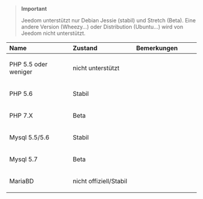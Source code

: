 > **Important**
>
> Jeedom unterstützt nur Debian Jessie (stabil) und Stretch (Beta). Eine andere Version (Wheezy…) oder Distribution (Ubuntu…) wird von Jeedom nicht unterstützt.

<table>
<colgroup>
<col width="33%" />
<col width="33%" />
<col width="33%" />
</colgroup>
<thead>
<tr class="header">
<th align="left">Name</th>
<th align="left">Zustand</th>
<th align="left">Bemerkungen</th>
</tr>
</thead>
<tbody>
<tr class="odd">
<td align="left"><p>PHP 5.5 oder weniger</p></td>
<td align="left"><p>nicht unterstützt</p></td>
<td align="left"></td>
</tr>
<tr class="even">
<td align="left"><p>PHP 5.6</p></td>
<td align="left"><p>Stabil</p></td>
<td align="left"></td>
</tr>
<tr class="odd">
<td align="left"><p>PHP 7.X</p></td>
<td align="left"><p>Beta</p></td>
<td align="left"></td>
</tr>
<tr class="even">
<td align="left"><p>Mysql 5.5/5.6</p></td>
<td align="left"><p>Stabil</p></td>
<td align="left"></td>
</tr>
<tr class="odd">
<td align="left"><p>Mysql 5.7</p></td>
<td align="left"><p>Beta</p></td>
<td align="left"></td>
</tr>
<tr class="even">
<td align="left"><p>MariaBD</p></td>
<td align="left"><p>nicht offiziell/Stabil</p></td>
<td align="left"></td>
</tr>
</tbody>
</table>


